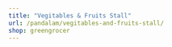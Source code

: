 ```yaml
---
title: "Vegitables & Fruits Stall"
url: /pandalam/vegitables-and-fruits-stall/
shop: greengrocer
---
```

